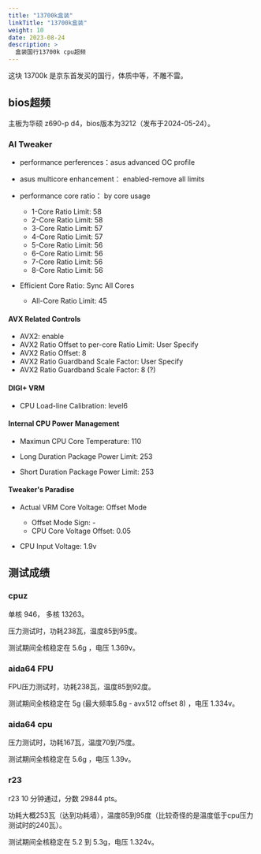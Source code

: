 ```yaml
---
title: "13700k盒装"
linkTitle: "13700k盒装"
weight: 10
date: 2023-08-24
description: >
  盒装国行13700k cpu超频
---
```


这块 13700k 是京东首发买的国行，体质中等，不雕不雷。

## bios超频

主板为华硕 z690-p d4，bios版本为3212（发布于2024-05-24）。

### AI Tweaker

- performance perferences：asus advanced OC profile

- asus multicore enhancement： enabled-remove all limits

- performance core ratio： by core usage
  - 1-Core Ratio Limit: 58
  - 2-Core Ratio Limit: 58
  - 3-Core Ratio Limit: 57
  - 4-Core Ratio Limit: 57
  - 5-Core Ratio Limit: 56
  - 6-Core Ratio Limit: 56
  - 7-Core Ratio Limit: 56
  - 8-Core Ratio Limit: 56

- Efficient Core Ratio: Sync All Cores

  - All-Core Ratio Limit: 45

#### AVX Related Controls

- AVX2: enable
- AVX2 Ratio Offset to per-core Ratio Limit: User Specify
- AVX2 Ratio Offset: 8
- AVX2 Ratio Guardband Scale Factor: User Specify
- AVX2 Ratio Guardband Scale Factor:  8 (?)

#### DIGI+ VRM

- CPU Load-line Calibration: level6

#### Internal CPU Power Management

- Maximun CPU Core Temperature: 110

- Long Duration Package Power Limit: 253

- Short Duration Package Power Limit: 253

#### Tweaker's Paradise 

- Actual VRM Core Voltage: Offset Mode

  - Offset Mode Sign: - 
  - CPU Core Voltage Offset: 0.05

- CPU Input Voltage: 1.9v


## 测试成绩

### cpuz

单核 946， 多核 13263。

压力测试时，功耗238瓦，温度85到95度。

测试期间全核稳定在 5.6g ，电压 1.369v。

### aida64 FPU

FPU压力测试时，功耗238瓦，温度85到92度。

测试期间全核稳定在 5g (最大频率5.8g - avx512 offset 8) ，电压 1.334v。

### aida64 cpu

压力测试时，功耗167瓦，温度70到75度。

测试期间全核稳定在 5.6g ，电压 1.39v。

### r23

r23 10 分钟通过，分数 29844 pts。

功耗大概253瓦（达到功耗墙），温度85到95度（比较奇怪的是温度低于cpu压力测试时的240瓦）。

测试期间全核稳定在 5.2 到 5.3g，电压 1.324v。

